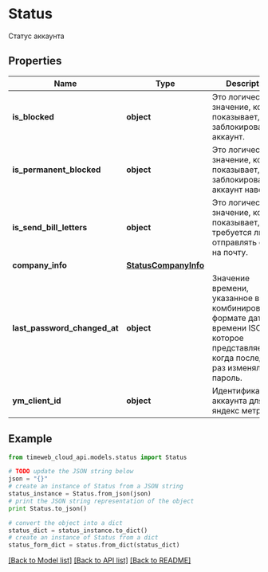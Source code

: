 # Status

Статус аккаунта

## Properties
Name | Type | Description | Notes
------------ | ------------- | ------------- | -------------
**is_blocked** | **object** | Это логическое значение, которое показывает, заблокирован ли аккаунт. | 
**is_permanent_blocked** | **object** | Это логическое значение, которое показывает, заблокирован ли аккаунт навсегда. | 
**is_send_bill_letters** | **object** | Это логическое значение, которое показывает, требуется ли отправлять счета на почту. | 
**company_info** | [**StatusCompanyInfo**](StatusCompanyInfo.md) |  | 
**last_password_changed_at** | **object** | Значение времени, указанное в комбинированном формате даты и времени ISO8601, которое представляет, когда последний раз изменялся пароль. | 
**ym_client_id** | **object** | Идентификатор аккаунта для яндекс метрики. | 

## Example

```python
from timeweb_cloud_api.models.status import Status

# TODO update the JSON string below
json = "{}"
# create an instance of Status from a JSON string
status_instance = Status.from_json(json)
# print the JSON string representation of the object
print Status.to_json()

# convert the object into a dict
status_dict = status_instance.to_dict()
# create an instance of Status from a dict
status_form_dict = status.from_dict(status_dict)
```
[[Back to Model list]](../README.md#documentation-for-models) [[Back to API list]](../README.md#documentation-for-api-endpoints) [[Back to README]](../README.md)


